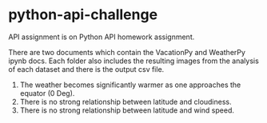 # python-api-challenge

API assignment is on Python API homework assignment.

There are two documents which contain the VacationPy and WeatherPy ipynb docs. Each folder also includes the resulting images from the analysis of each dataset and there is the output csv file.
1. The weather becomes significantly warmer as one approaches the equator (0 Deg). 
2. There is no strong relationship between latitude and cloudiness.
3. There is no strong relationship between latitude and wind speed.
